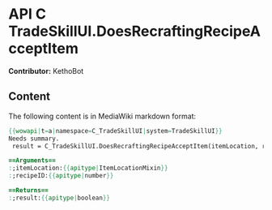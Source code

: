 # API C TradeSkillUI.DoesRecraftingRecipeAcceptItem

**Contributor:** KethoBot

## Content

The following content is in MediaWiki markdown format:

```mediawiki
{{wowapi|t=a|namespace=C_TradeSkillUI|system=TradeSkillUI}}
Needs summary.
 result = C_TradeSkillUI.DoesRecraftingRecipeAcceptItem(itemLocation, recipeID)

==Arguments==
:;itemLocation:{{apitype|ItemLocationMixin}}
:;recipeID:{{apitype|number}}

==Returns==
:;result:{{apitype|boolean}}
```
